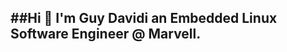  ##Hi 👋
                                     I'm Guy Davidi an Embedded Linux Software Engineer @ Marvell.
---
<!-- 
[![GitHub Streak](https://streak-stats.demolab.com/?user=guy-davidi&theme=highcontrast)](https://git.io/streak-stats)
---

   📫 •[Linkedin](https://www.linkedin.com/in/guy-davidi/) •
